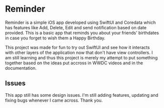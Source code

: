 # Reminder
Reminder is a simple iOS app developed using SwiftUI and Coredata which has features like Add, Delete, Edit and send notification based on date provided. This is a basic app that reminds you about your friends' birthdates in case you forget to wish them a Happy Birthday. 

This project was made for fun to try out SwiftUI and see how it interacts with other layers of the application now that don't have view controllers. I am still learning and thus this project is merely my attempt to put something together based on the ideas put accross in WWDC videos and in the documentation.

## Issues
This app still has some design issues. I'm still adding features, updating and fixing bugs whenever I came across. Thank you.

